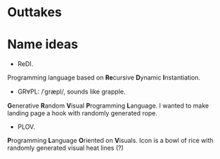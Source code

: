 # Outtakes

# Name ideas

* ReDI.

Programming language based on **Re**cursive **D**ynamic **I**nstantiation.

* GRⱯPL: /ˈgræpl/, sounds like grapple.

**G**enerative **R**andom **V**isual **P**rogramming **L**anguage.
I wanted to make landing page a hook with randomly generated rope.


* PLOV.

**P**rogramming **L**anguage **O**riented on **V**isuals. 
Icon is a bowl of rice with randomly generated visual heat lines (?)
